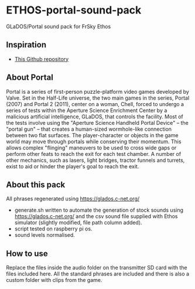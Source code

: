 # ETHOS-portal-sound-pack
GLaDOS/Portal sound pack for FrSky Ethos

## Inspiration ##
- [This Github repository](https://github.com/jarethmt/Open-TX-Portal-Voice-Pack)

## About Portal ##
Portal is a series of first-person puzzle-platform video games developed by Valve. Set in the Half-Life universe, the two main games in the series, Portal (2007) and Portal 2 (2011), center on a woman, Chell, forced to undergo a series of tests within the Aperture Science Enrichment Center by a malicious artificial intelligence, GLaDOS, that controls the facility. Most of the tests involve using the "Aperture Science Handheld Portal Device" – the "portal gun" – that creates a human-sized wormhole-like connection between two flat surfaces. The player-character or objects in the game world may move through portals while conserving their momentum. This allows complex "flinging" maneuvers to be used to cross wide gaps or perform other feats to reach the exit for each test chamber. A number of other mechanics, such as lasers, light bridges, tractor funnels and turrets, exist to aid or hinder the player's goal to reach the exit.

## About this pack ##
All phrases regenerated using https://glados.c-net.org/
- generate.sh written to automate the generation of stock sounds using https://glados.c-net.org/ and the csv sound file supplied with Ethos simulator (slightly modified, file path column added).
- script tested on raspberry pi os.
- sound levels normalised.

## How to use ##
Replace the files inside the audio folder on the transmitter SD card with the files included here.
All the standard phrases are included and there is also a custom folder with clips from the game.
